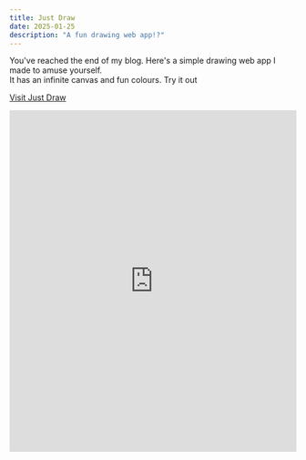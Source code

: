 ```yaml
---
title: Just Draw
date: 2025-01-25
description: "A fun drawing web app!?"
---
```

You've reached the end of my blog. Here's a simple drawing web app I made to amuse yourself.<br>
It has an infinite canvas and fun colours. Try it out

[Visit Just Draw](https://aubreymccarthy.github.io/JustDraw/)

<iframe style="border: 0; width: 100%; height: 600px;" 
    src="https://aubreymccarthy.github.io/JustDraw/" 
    seamless
    loading="lazy"
    >
</iframe>